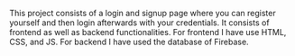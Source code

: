 This project consists of a login and signup page where you can register yourself and then login afterwards with your credentials. 
It consists of frontend as well as backend functionalities.
For frontend I have use HTML, CSS, and JS.
For backend I have used the database of Firebase.
